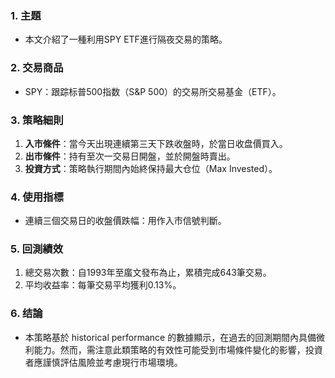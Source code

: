 ### 1. 主題  
- 本文介紹了一種利用SPY ETF進行隔夜交易的策略。

### 2. 交易商品  
- SPY：跟踪标普500指数（S&P 500）的交易所交易基金（ETF）。  

### 3. 策略細則  
1. **入市條件**：當今天出現連續第三天下跌收盤時，於當日收盘價買入。  
2. **出市條件**：持有至次一交易日開盤，並於開盤時賣出。  
3. **投資方式**：策略執行期間內始終保持最大仓位（Max Invested）。  

### 4. 使用指標  
- 連續三個交易日的收盤價跌幅：用作入市信號判斷。  

### 5. 回測績效  
1. 總交易次數：自1993年至䗪文發布為止，累積完成643筆交易。  
2. 平均收益率：每筆交易平均獲利0.13%。  

### 6. 结論  
- 本策略基於 historical performance 的數據顯示，在過去的回測期間內具備微利能力。然而，需注意此類策略的有效性可能受到市場條件變化的影響，投資者應謹慎評估風險並考慮現行市場環境。
